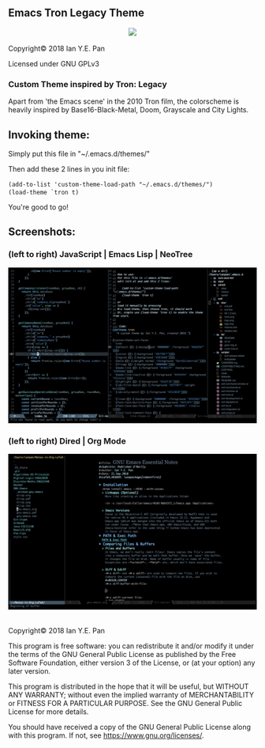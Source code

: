 ## Emacs Tron Legacy Theme

<p align="center">
  <img src="https://upload.wikimedia.org/wikipedia/commons/thumb/0/08/EmacsIcon.svg/120px-EmacsIcon.svg.png" />
</p>


Copyright© 2018 Ian Y.E. Pan

Licensed under GNU GPLv3

### Custom Theme inspired by Tron: Legacy

Apart from 'the Emacs scene' in the 2010 Tron film, the colorscheme is
heavily inspired by Base16-Black-Metal, Doom, Grayscale and City Lights.


## Invoking theme:

Simply put this file in "~/.emacs.d/themes/"

Then add these 2 lines in you init file:

    (add-to-list 'custom-theme-load-path "~/.emacs.d/themes/")
    (load-theme `tron t)

You're good to go!

## Screenshots:
### (left to right) JavaScript | Emacs Lisp | NeoTree
<img src="./screenshot1.png" width=900>

<br>

### (left to right) Dired | Org Mode

<img src="./screenshot1-1.png" width=900>



<br>
<br>



Copyright© 2018 Ian Y.E. Pan

This program is free software: you can redistribute it and/or modify
it under the terms of the GNU General Public License as published by
the Free Software Foundation, either version 3 of the License, or
(at your option) any later version.

This program is distributed in the hope that it will be useful,
but WITHOUT ANY WARRANTY; without even the implied warranty of
MERCHANTABILITY or FITNESS FOR A PARTICULAR PURPOSE.  See the
GNU General Public License for more details.

You should have received a copy of the GNU General Public License
along with this program.  If not, see <https://www.gnu.org/licenses/>.

